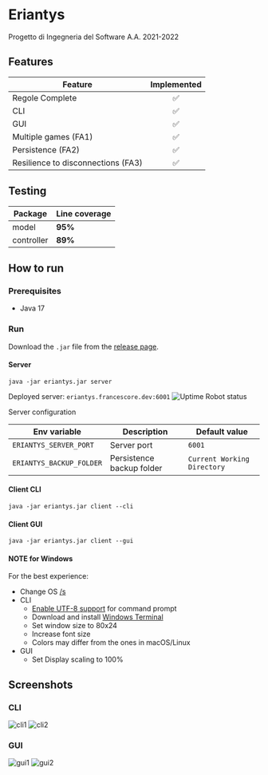 # Eriantys

Progetto di Ingegneria del Software A.A. 2021-2022

## Features

| Feature                            | Implemented  |
|------------------------------------|:------------:|
| Regole Complete                    |      ✅       |
| CLI                                |      ✅       |
| GUI                                |      ✅       |
| Multiple games (FA1)               |      ✅       |
| Persistence (FA2)                  |      ✅       |
| Resilience to disconnections (FA3) |      ✅       |

## Testing

| Package    | Line coverage |
|------------|---------------|
| model      | **95%**       |
| controller | **89%**       |

## How to run

### Prerequisites
- Java 17

### Run
Download the ```.jar``` file from the [release page](https://github.com/francesco-re-1107/ing-sw-2022-re-scopacasa-zappa/releases).

#### Server
```
java -jar eriantys.jar server
```

Deployed server: ```eriantys.francescore.dev:6001``` ![Uptime Robot status](https://img.shields.io/uptimerobot/status/m792016027-a3a6d8ca3c90667d373c5137)

Server configuration

| Env variable                 | Description               | Default value                   |
|------------------------------|---------------------------|---------------------------------|
| ```ERIANTYS_SERVER_PORT```   | Server port               | ```6001```                      |
| ```ERIANTYS_BACKUP_FOLDER``` | Persistence backup folder | ```Current Working Directory``` |

#### Client CLI
```
java -jar eriantys.jar client --cli
```

#### Client GUI
```
java -jar eriantys.jar client --gui
```

#### NOTE for Windows
For the best experience:
- Change OS [/s](https://www.urbandictionary.com/define.php?term=%2FS)
- CLI
  - [Enable UTF-8 support](https://stackoverflow.com/a/57134096) for command prompt
  - Download and install [Windows Terminal](https://apps.microsoft.com/store/detail/windows-terminal/9N0DX20HK701)
  - Set window size to 80x24
  - Increase font size
  - Colors may differ from the ones in macOS/Linux
- GUI
  - Set Display scaling to 100%

## Screenshots

### CLI
![cli1](https://i.imgur.com/MUGCGzI.png)
![cli2](https://i.imgur.com/Wrhd1wp.png)

### GUI
![gui1](https://i.imgur.com/wfoYgga.png)
![gui2](https://i.imgur.com/cxGxkpy.png)